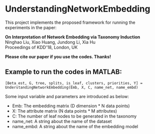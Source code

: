 # UnderstandingNetworkEmbedding

This project implements the proposed framework for running the experiments in the paper: <br>

**On Interpretation of Network Embedding via Taxonomy Induction**<br>
Ninghao Liu, Xiao Huang, Jundong Li, Xia Hu<br>
Proceedings of KDD'18, London, UK <br>

**Please cite our paper if you use the codes. Thanks!**

## Example to run the codes in MATLAB:
```
[Beta_est, G, tree, splits, is_leaf, clusters, priorities, Y] = UnderstandingNetworkEmbedding(Emb, X, C, name_net, name_embd)
```
Some input variable and parameters are introduced as below:
- Emb: The embedding matrix (D dimension * N data points)
- X: The attribute matrix (N data points * M attributes)
- C: The number of leaf nodes to be generated in the taxonomy
- name_net: A string about the name of the dataset
- name_embd: A string about the name of the embedding model
